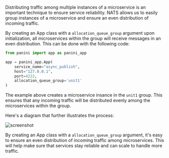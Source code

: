 Distributing traffic among multiple instances of a microservice is an important technique to ensure service reliability. NATS allows us to easily group instances of a microservice and ensure an even distribution of incoming traffic. 

By creating an App class with a `allocation_queue_group` argument upon initialization, all microservices within the group will receive messages in an even distribution. This can be done with the following code:

```python
from panini import app as panini_app

app = panini_app.App(
    service_name="async_publish",
    host="127.0.0.1",
    port=4222,
    allocation_queue_group='unit1'
)
```

The example above creates a microservice insance in the `unit1` group. This ensures that any incoming traffic will be distributed evenly among the microservices within the group.

Here's a diagram that further illustrates the process:

![screenshot](https://twilight-chord-83a.notion.site/image/https%3A%2F%2Fs3-us-west-2.amazonaws.com%2Fsecure.notion-static.com%2F43c9351e-31e0-477f-b31b-baeab4dba35a%2Fpanini_balancer_(1).png?table=block&id=6e784580-726a-4500-b4e0-a30c70104a43&spaceId=ad8a90bf-1524-4f67-980e-074c3aba664d&width=1460&userId=&cache=v2)

By creating an App class with a `allocation_queue_group` argument, it's easy to ensure an even distribution of incoming traffic among microservices. This will help make sure that services stay reliable and can scale to handle more traffic.